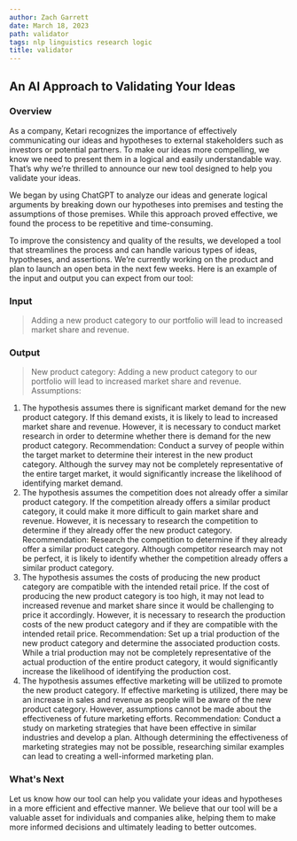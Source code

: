 ```yaml
---
author: Zach Garrett
date: March 18, 2023
path: validator
tags: nlp linguistics research logic
title: validator
---
```


## An AI Approach to Validating Your Ideas

### Overview

As a company, Ketari recognizes the importance of effectively communicating our ideas and hypotheses to external stakeholders such as investors or potential partners. To make our ideas more compelling, we know we need to present them in a logical and easily understandable way. That’s why we’re thrilled to announce our new tool designed to help you validate your ideas.

We began by using ChatGPT to analyze our ideas and generate logical arguments by breaking down our hypotheses into premises and testing the assumptions of those premises. While this approach proved effective, we found the process to be repetitive and time-consuming.

To improve the consistency and quality of the results, we developed a tool that streamlines the process and can handle various types of ideas, hypotheses, and assertions. We’re currently working on the product and plan to launch an open beta in the next few weeks. Here is an example of the input and output you can expect from our tool:

### Input

> Adding a new product category to our portfolio will lead to increased market share and revenue.

### Output

> New product category:
> Adding a new product category to our portfolio will lead to increased market share and revenue.
> Assumptions:

1. The hypothesis assumes there is significant market demand for the new product category. If this demand exists, it is likely to lead to increased market share and revenue. However, it is necessary to conduct market research in order to determine whether there is demand for the new product category.
   Recommendation: Conduct a survey of people within the target market to determine their interest in the new product category. Although the survey may not be completely representative of the entire target market, it would significantly increase the likelihood of identifying market demand.
2. The hypothesis assumes the competition does not already offer a similar product category. If the competition already offers a similar product category, it could make it more difficult to gain market share and revenue. However, it is necessary to research the competition to determine if they already offer the new product category.
   Recommendation: Research the competition to determine if they already offer a similar product category. Although competitor research may not be perfect, it is likely to identify whether the competition already offers a similar product category.
3. The hypothesis assumes the costs of producing the new product category are compatible with the intended retail price. If the cost of producing the new product category is too high, it may not lead to increased revenue and market share since it would be challenging to price it accordingly. However, it is necessary to research the production costs of the new product category and if they are compatible with the intended retail price.
   Recommendation: Set up a trial production of the new product category and determine the associated production costs. While a trial production may not be completely representative of the actual production of the entire product category, it would significantly increase the likelihood of identifying the production cost.
4. The hypothesis assumes effective marketing will be utilized to promote the new product category. If effective marketing is utilized, there may be an increase in sales and revenue as people will be aware of the new product category. However, assumptions cannot be made about the effectiveness of future marketing efforts.
   Recommendation: Conduct a study on marketing strategies that have been effective in similar industries and develop a plan. Although determining the effectiveness of marketing strategies may not be possible, researching similar examples can lead to creating a well-informed marketing plan.

### What's Next

Let us know how our tool can help you validate your ideas and hypotheses in a more efficient and effective manner. We believe that our tool will be a valuable asset for individuals and companies alike, helping them to make more informed decisions and ultimately leading to better outcomes.
